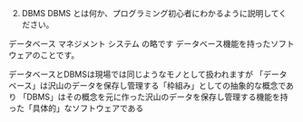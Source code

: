 2. DBMS
DBMS とは何か、プログラミング初心者にわかるように説明してください。

データベース マネジメント システム の略です
データベース機能を持ったソフトウェアのことです。

データベースとDBMSは現場では同じようなモノとして扱われますが
「データベース」は沢山のデータを保存し管理する「枠組み」としての抽象的な概念であり
「DBMS」はその概念を元に作った沢山のデータを保存し管理する機能を持った「具体的」なソフトウェアである

